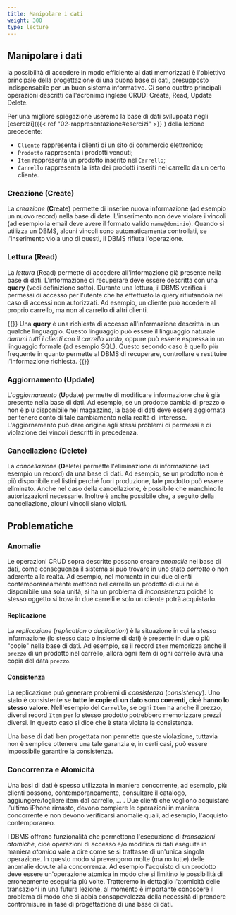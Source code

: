 ```yaml
---
title: Manipolare i dati
weight: 300
type: lecture
---
```


## Manipolare i dati
la possibilità di accedere in modo efficiente ai dati memorizzati è l'obiettivo principale della progettazione di una buona base di dati, presupposto indispensabile per un buon sistema informativo. Ci sono quattro principali operazioni descritti dall'acronimo inglese CRUD: Create, Read, Update Delete.

Per una migliore spiegazione useremo la base di dati sviluppata negli [esercizi]({{< ref "02-rappresentazione#esercizi" >}} ) della lezione precedente:
* `Cliente` rappresenta i clienti di un sito di commercio elettronico;
* `Prodotto` rappresenta i prodotti venduti;
* `Item` rappresenta un prodotto inserito nel `Carrello`;
* `Carrello` rappresenta la lista dei prodotti inseriti nel carrello da un certo cliente.

### Creazione (Create)
La *creazione* (**C**reate) permette di inserire nuova informazione (ad esempio un nuovo record) nella base di date. L'inserimento non deve violare i vincoli (ad esempio la email deve avere il formato valido `name@dominio`). Quando si utilizza un DBMS, alcuni vincoli sono automaticamente controllati, se l'inserimento viola uno di questi, il DBMS rifiuta l'operazione.

### Lettura (Read)
La *lettura* (**R**ead) permette di accedere all'informazione già presente nella base di dati. L'informazione di recuperare deve essere descritta con una **query** (vedi definizione sotto). Durante una lettura, il DBMS verifica i permessi di accesso per l'utente che ha effettuato la query rifiutandola nel caso di accessi non autorizzati. Ad esempio, un cliente può accedere al proprio carrello, ma non al carrello di altri clienti. 

{{<def>}}
Una **query** è una richiesta di accesso all'informazione descritta in un qualche linguaggio. Questo linguaggio può essere il linguaggio naturale *dammi tutti i clienti con il carrello vuoto*, oppure può essere espressa in un linguaggio formale (ad esempio SQL). Questo secondo caso è quello più frequente in quanto permette al DBMS di recuperare, controllare e restituire l'informazione richiesta.
{{</def>}}

### Aggiornamento (Update)
L'*aggiornamento* (**U**pdate) permette di modificare informazione che è già presente nella base di dati. Ad esempio, se un prodotto cambia di prezzo o non è più disponibile nel magazzino, la base di dati deve essere aggiornata per tenere conto di tale cambiamento nella realtà di interesse.
L'aggiornamento può dare origine agli stessi problemi di permessi e di violazione dei vincoli descritti in precedenza.

### Cancellazione (Delete)
La *cancellazione* (**D**elete) permette l'eliminazione di informazione (ad esempio un record) da una base di dati. Ad esempio, se un prodotto non è più disponibile nel listini perché fuori produzione, tale prodotto può essere eliminato. Anche nel caso della cancellazione, è possibile che manchino le autorizzazioni necessarie. Inoltre è anche possibile che, a seguito della cancellazione, alcuni vincoli siano violati.

## Problematiche

### Anomalie
Le operazioni CRUD sopra descritte possono creare *anomalie* nel base di dati, come conseguenza il sistema si può trovare in uno stato *corrotto* o non aderente alla realtà. Ad esempio, nel momento in cui due clienti contemporaneamente mettono nel carrello un prodotto di cui ne è disponibile una sola unità, si ha un problema di *inconsistenza* poiché lo stesso oggetto si trova in due carrelli e solo un cliente potrà acquistarlo.

#### Replicazione 
La *replicazione* (*replication* o *duplication*) è la situazione in cui la *stessa* informazione (lo stesso dato o insieme di dati) è presente in due o più "copie" nella base di dati. Ad esempio, se il record `Item` memorizza anche il `prezzo` di un prodotto nel carrello, allora ogni item di ogni carrello avrà una copia del data `prezzo`.

#### Consistenza
La replicazione può generare problemi di *consistenza* (*consistency*). Uno stato è consistente se **tutte le copie di un dato sono coerenti, cioè hanno lo stesso valore**. Nell'esempio del `Carrello`, se ogni `Item` ha anche il prezzo, diversi record `Item` per lo stesso prodotto potrebbero memorizzare prezzi diversi. In questo caso si dice che è stata violata la consistenza. 

Una base di dati ben progettata non permette queste violazione, tuttavia non è semplice ottenere una tale garanzia e, in certi casi, può essere impossibile garantire la consistenza.

### Concorrenza e Atomicità
Una basi di dati è spesso utilizzata in maniera concorrente, ad esempio, più clienti possono, contemporaneamente, consultare il catalogo, aggiungere/togliere item dal carrello, ... . Due clienti che vogliono acquistare l'ultimo iPhone rimasto, devono compiere le operazioni in maniera concorrente e non devono verificarsi anomalie quali, ad esempio, l'acquisto contemporaneo.

I DBMS offrono funzionalità che permettono l'esecuzione di *transazioni atomiche*, cioè operazioni di accesso e/o modifica di dati eseguite in maniera *atomica* vale a dire come se si trattasse di un'unica singola operazione. In questo modo si prevengono molte (ma no tutte) delle anomalie dovute alla concorrenza. Ad esempio l'acquisto di un prodotto deve essere un'operazione atomica in modo che si limitino le possibilità di erroneamente eseguirla più volte. Tratteremo in dettaglio l'atomicità delle transazioni in una futura lezione, al momento è importante conoscere il problema di modo che si abbia consapevolezza della necessità di prendere contromisure in fase di progettazione di una base di dati.
